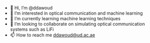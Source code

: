 - 👋 Hi, I’m @ddawoud
- 👀 I’m interested in optical communication and machine learning
- 🌱 I’m currently learning machine learning techniques
- 💞️ I’m looking to collaborate on simulating optical communication systems such as LiFi
- 📫 How to reach me ddawoud@ud.ac.ae

<!---
ddawoud/ddawoud is a ✨ special ✨ repository because its `README.md` (this file) appears on your GitHub profile.
You can click the Preview link to take a look at your changes.
--->
